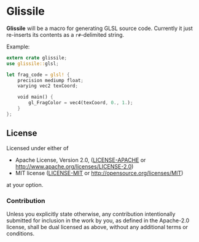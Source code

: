 # Glissile

**Glissile** will be a macro for generating GLSL source code.
Currently it just re-inserts its contents as a `r#`-delimited string.

Example:

```rust
extern crate glissile;
use glissile::glsl;

let frag_code = glsl! {
    precision mediump float;
    varying vec2 texCoord;

    void main() {
        gl_FragColor = vec4(texCoord, 0., 1.);
    }
};
```

## License

Licensed under either of

* Apache License, Version 2.0, ([LICENSE-APACHE](LICENSE-APACHE) or http://www.apache.org/licenses/LICENSE-2.0)
* MIT license ([LICENSE-MIT](LICENSE-MIT) or http://opensource.org/licenses/MIT)

at your option.

### Contribution

Unless you explicitly state otherwise, any contribution intentionally submitted
for inclusion in the work by you, as defined in the Apache-2.0 license, shall be dual licensed as above, without any
additional terms or conditions.
